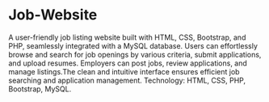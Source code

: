 # Job-Website
A user-friendly job listing website built with HTML, CSS, Bootstrap, and PHP, seamlessly integrated with a MySQL database. Users can effortlessly browse and search for job openings by various criteria, submit applications, and upload resumes. Employers can post jobs, review applications, and manage listings.The clean and intuitive interface ensures efficient job searching and application management. Technology: HTML, CSS, PHP, Bootstrap, MySQL.
